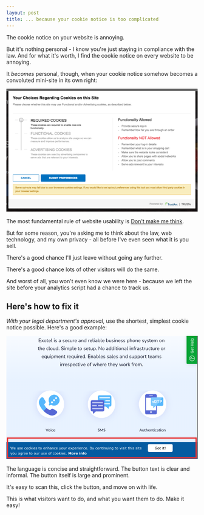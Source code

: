 ```yaml
---
layout: post
title: ... because your cookie notice is too complicated
---
```


The cookie notice on your website is annoying. 

But it's nothing personal - I know you're just staying in compliance with the law. And for what it's worth, I find the cookie notice on every website to be annoying.

It _becomes_ personal, though, when your cookie notice somehow becomes a convoluted mini-site in its own right:

![screenshot of a complicated cookie notice](/images/huge-notice.png)

The most fundamental rule of website usability is [Don't make me think](https://sensible.com/dont-make-me-think/).

But for some reason, you're asking me to think about the law, web technology, and my own privacy - all before I've even seen what it is you sell.

There's a good chance I'll just leave without going any further. 

There's a good chance lots of other visitors will do the same. 

And worst of all, you won't even know we were here - because we left the site before your analytics script had a chance to track us.

## Here's how to fix it

_With your legal department's approval_, use the shortest, simplest cookie notice possible. Here's a good example:

![screenshot of a simple cookie notice - "We use cookies to enhance your experience ..." and a button that says "Got it!"](/images/simple-notice.png)

The language is concise and straightforward. The button text is clear and informal. The button itself is large and prominent.

It's easy to scan this, click the button, and move on with life. 

This is what visitors want to do, and what you want them to do. Make it easy!
